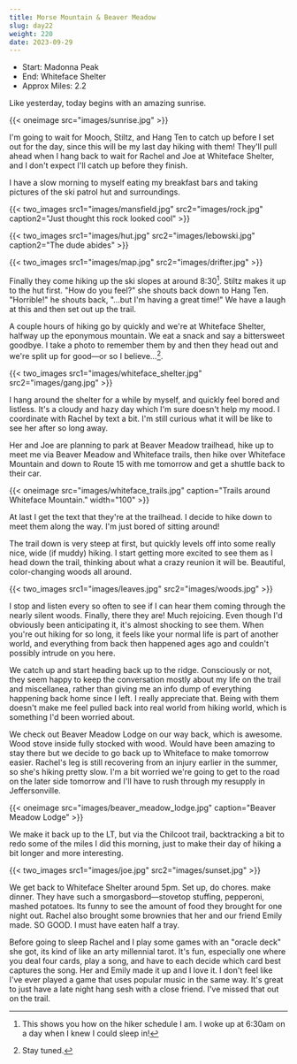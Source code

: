 ```yaml
---
title: Morse Mountain & Beaver Meadow
slug: day22
weight: 220
date: 2023-09-29
---
```


- Start: Madonna Peak
- End: Whiteface Shelter
- Approx Miles: 2.2

Like yesterday, today begins with an amazing sunrise.

{{< oneimage src="images/sunrise.jpg" >}}

I'm going to wait for Mooch, Stiltz, and Hang Ten to catch up before I set out for the day, since this will be my last day hiking with them! They'll pull ahead when I hang back to wait for Rachel and Joe at Whiteface Shelter, and I don't expect I'll catch up before they finish.

I have a slow morning to myself eating my breakfast bars and taking pictures of the ski patrol hut and surroundings.

{{< two_images src1="images/mansfield.jpg"  src2="images/rock.jpg" caption2="Just thought this rock looked cool" >}}

{{< two_images src1="images/hut.jpg" src2="images/lebowski.jpg" caption2="The dude abides" >}}

{{< two_images src1="images/map.jpg" src2="images/drifter.jpg" >}}

Finally they come hiking up the ski slopes at around 8:30[^1]. Stiltz makes it up to the hut first. "How do you feel?" she shouts back down to Hang Ten. "Horrible!" he shouts back, "...but I'm having a great time!" We have a laugh at this and then set out up the trail.

A couple hours of hiking go by quickly and we're at Whiteface Shelter, halfway up the eponymous mountain. We eat a snack and say a bittersweet goodbye. I take a photo to remember them by and then they head out and we're split up for good—or so I believe...[^2].

{{< two_images src1="images/whiteface_shelter.jpg" src2="images/gang.jpg" >}}

I hang around the shelter for a while by myself, and quickly feel bored and listless. It's a cloudy and hazy day which I'm sure doesn't help my mood. I coordinate with Rachel by text a bit. I'm still curious what it will be like to see her after so long away.

Her and Joe are planning to park at Beaver Meadow trailhead, hike up to meet me via Beaver Meadow and Whiteface trails, then hike over Whiteface Mountain and down to Route 15 with me tomorrow and get a shuttle back to their car.

{{< oneimage src="images/whiteface_trails.jpg" caption="Trails around Whiteface Mountain." width="100" >}}

At last I get the text that they're at the trailhead. I decide to hike down to meet them along the way. I'm just bored of sitting around!

The trail down is very steep at first, but quickly levels off into some really nice, wide (if muddy) hiking. I start getting more excited to see them as I head down the trail, thinking about what a crazy reunion it will be. Beautiful, color-changing woods all around.

{{< two_images src1="images/leaves.jpg" src2="images/woods.jpg" >}}

I stop and listen every so often to see if I can hear them coming through the nearly silent woods. Finally, there they are! Much rejoicing. Even though I'd obviously been anticipating it, it's almost shocking to see them. When you're out hiking for so long, it feels like your normal life is part of another world, and everything from back then happened ages ago and couldn't possibly intrude on you here.

We catch up and start heading back up to the ridge. Consciously or not, they seem happy to keep the conversation mostly about my life on the trail and miscellanea, rather than giving me an info dump of everything happening back home since I left. I really appreciate that. Being with them doesn't make me feel pulled back into real world from hiking world, which is something I'd been worried about.

We check out Beaver Meadow Lodge on our way back, which is awesome. Wood stove inside fully stocked with wood. Would have been amazing to stay there but we decide to go back up to Whiteface to make tomorrow easier. Rachel's leg is still recovering from an injury earlier in the summer, so she's hiking pretty slow. I'm a bit worried we're going to get to the road on the later side tomorrow and I'll have to rush through my resupply in Jeffersonville.

{{< oneimage src="images/beaver_meadow_lodge.jpg" caption="Beaver Meadow Lodge" >}}

We make it back up to the LT, but via the Chilcoot trail, backtracking a bit to redo some of the miles I did this morning, just to make their day of hiking a bit longer and more interesting.

{{< two_images src1="images/joe.jpg" src2="images/sunset.jpg" >}}

We get back to Whiteface Shelter around 5pm. Set up, do chores. make dinner. They have such a smorgasbord—stovetop stuffing, pepperoni, mashed potatoes. Its funny to see the amount of food they brought for one night out. Rachel also brought some brownies that her and our friend Emily made. SO GOOD. I must have eaten half a tray.

Before going to sleep Rachel and I play some games with an "oracle deck" she got, its kind of like an arty millennial tarot. It's fun, especially one where you deal four cards, play a song, and have to each decide which card best captures the song. Her and Emily made it up and I love it. I don't feel like I've ever played a game that uses popular music in the same way. It's great to just have a late night hang sesh with a close friend. I've missed that out on the trail.


[^1]: This shows you how on the hiker schedule I am. I woke up at 6:30am on a day when I knew I could sleep in!
[^2]: Stay tuned.
